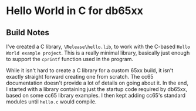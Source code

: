# Hello World in C for db65xx

## Build Notes

I've created a C library, `\Release\hello.lib`, to work with the C-based `Hello World example project`.  This is a really minimal library, basically just enough to support the `cprintf` function used in the program.

While it isn't hard to create a C library for a custom 65xx build, it isn't exactly straight forward creating one from scratch.  The cc65 documentation doesn't provide a lot of details on going about it.  In the end, I started with a library containing just the startup code required by db65xx, based on some cc65 library examples.  I then kept adding cc65's standard modules until `hello.c` would compile.
